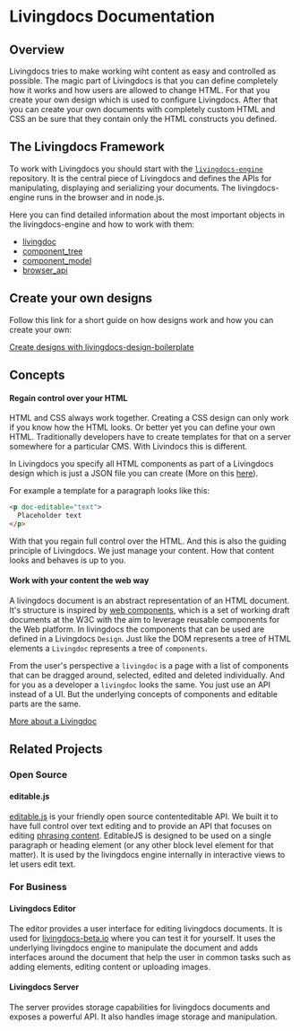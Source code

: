 
# Livingdocs Documentation

## Overview

Livingdocs tries to make working wiht content as easy and controlled as possible. The magic part of Livingdocs is that you can define completely how it works and how users are allowed to change HTML. For that you create your own design which is used to configure Livingdocs. After that you can create your own documents with completely custom HTML and CSS an be sure that they contain only the HTML constructs you defined.


## The Livingdocs Framework

To work with Livingdocs you should start with the [`livingdocs-engine`](https://github.com/upfrontIO/livingdocs-engine) repository. It is the central piece of Livingdocs and defines the APIs for manipulating, displaying and serializing your documents. The livingdocs-engine runs in the browser and in node.js.

Here you can find detailed information about the most important objects in the livingdocs-engine and how to work with them:

- [livingdoc](livingdocs-engine/livingdoc.md)
- [component_tree](livingdocs-engine/component_tree.md)
- [component_model](livingdocs-engine/component_model.md)
- [browser_api](livingdocs-engine/browser_api.md)


## Create your own designs

Follow this link for a short guide on how designs work and how you can create your own:

[Create designs with livingdocs-design-boilerplate](design/create_designs.md)


## Concepts

#### Regain control over your HTML

HTML and CSS always work together. Creating a CSS design can only work if you know how the HTML looks. Or better yet you can define your own HTML. Traditionally developers have to create templates for that on a server somewhere for a particular CMS. With Livindocs this is different.

In Livingdocs you specify all HTML components as part of a Livingdocs design which is just a JSON file you can create (More on this [here](design/create_designs.md)).

For example a template for a paragraph looks like this:

```html
<p doc-editable="text">
  Placeholder text
</p>
```

With that you regain full control over the HTML. And this is also the guiding principle of Livingdocs. We just manage your content. How that content looks and behaves is up to you.


#### Work with your content the web way

A livingdocs document is an abstract representation of an HTML document. It's structure is inspired by [web components](http://www.w3.org/TR/components-intro/), which is a set of working draft documents at the W3C with the aim to leverage reusable components for the Web platform. In livingdocs the components that can be used are defined in a Livingdocs `Design`. Just like the DOM represents a tree of HTML elements a `Livingdoc` represents a tree of `components`.

From the user's perspective a `livingdoc` is a page with a list of components that can be dragged around, selected, edited and deleted individually. And for you as a developer a `livingdoc` looks the same. You just use an API instead of a UI. But the underlying concepts of components and editable parts are the same.

[More about a Livingdoc](livingdocs-engine/livingdoc.md)


## Related Projects

### Open Source

#### editable.js

[editable.js](https://github.com/upfrontIO/editable.js) is your friendly open source contenteditable API. We built it to have full control over text editing and to provide an API that focuses on editing [phrasing content](https://developer.mozilla.org/en-US/docs/Web/Guide/HTML/Content_categories#Phrasing_content). EditableJS is designed to be used on a single paragraph or heading element (or any other block level element for that matter). It is used by the livingdocs engine internally in interactive views to let users edit text.


### For Business

#### Livingdocs Editor

The editor provides a user interface for editing livingdocs documents. It is used for [livingdocs-beta.io](http://livingdocs-beta.io) where you can test it for yourself. It uses the underlying livingdocs engine to manipulate the document and adds interfaces around the document that help the user in common tasks such as adding elements, editing content or uploading images.

#### Livingdocs Server

The server provides storage capabilities for livingdocs documents and exposes a powerful API. It also handles image storage and manipulation.

